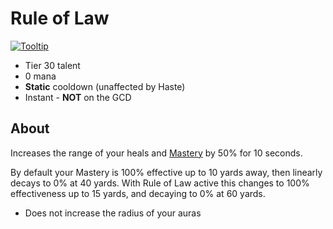 # Rule of Law

[![Tooltip](https://user-images.githubusercontent.com/4565223/39841451-0ac84f44-53e3-11e8-9028-3a335e68c75b.png)](https://beta.wowdb.com/spells/214202-rule-of-law)

- Tier 30 talent
- 0 mana
- **Static** cooldown (unaffected by Haste)
- Instant - **NOT** on the GCD

## About

Increases the range of your heals and [Mastery](/Mastery.md) by 50% for 10 seconds.

By default your Mastery is 100% effective up to 10 yards away, then linearly decays to 0% at 40 yards. With Rule of Law active this changes to 100% effectiveness up to 15 yards, and decaying to 0% at 60 yards.

- Does not increase the radius of your auras
